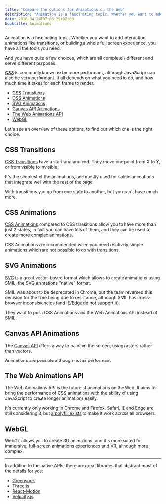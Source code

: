 ```yaml
---
title: "Compare the options for Animations on the Web"
description: "Animation is a fascinating topic. Whether you want to add interaction animations like transitions, or building a whole full screen experience, you have all the tools you need"
date: 2018-04-24T07:06:29+02:00
booktitle: Animations
---
```


Animation is a fascinating topic. Whether you want to add interaction animations like transitions, or building a whole full screen experience, you have all the tools you need.

And you have quite a few choices, which are all completely different and serve different purposes.

[CSS](/css/) is commonly known to be more performant, although JavaScript can also be very performant. It all depends on what you need to do, and how much time it takes for each frame to render.

<!-- TOC -->

- [CSS Transitions](#css-transitions)
- [CSS Animations](#css-animations)
- [SVG Animations](#svg-animations)
- [Canvas API Animations](#canvas-api-animations)
- [The Web Animations API](#the-web-animations-api)
- [WebGL](#webgl)

<!-- /TOC -->

Let's see an overview of these options, to find out which one is the right choice.

## CSS Transitions

[CSS Transitions](/css-transitions/) have a start and and end. They move one point from X to Y, or from visible to invisible.

It's the simplest of the animations, and mostly used for subtle animations that integrate well with the rest of the page.

With transitions you go from one state to another, but you can't have much more.

## CSS Animations

[CSS Animations](/css-animations/) compared to CSS transitions allow you to have more than just 2 states, in fact you can have lots of them, and they can be used to create more complex animations.

CSS Animations are recommended when you need relatively simple animations which are not possible to do with transitions.

## SVG Animations

[SVG](/svg/) is a great vector-based format which allows to create animations using SMIL, the SVG animations "native" format.

SMIL was about to be deprecated in Chrome, but the team reversed this decision for the time being due to resistance, although SMIL has cross-browser inconsistencies (and IE/Edge do not support it).

They want to push CSS Animations and the Web Animations API instead of SMIL.

## Canvas API Animations

The [Canvas API](/canvas/) offers a way to paint on the screen, using rasters rather than vectors.

Animations are possible although not as performant

## The Web Animations API

The Web Animations API is the future of animations on the Web. It aims to bring the performance of CSS animations with the ability of using JavaScript to create longer animations easily.

It's currently only working in Chrome and Firefox. Safari, IE and Edge are still considering it, but [a polyfill exists](https://github.com/web-animations/web-animations-js/) to make it work across all browsers.

## WebGL

WebGL allows you to create 3D animations, and it's more suited for immersive, full-screen animations experiences and VR, although more complex.

---

In addition to the native APIs, there are great libraries that abstract most of the details for you:

- [Greensock](http://greensock.com/)
- [Three.js](https://threejs.org/)
- [React-Motion](https://github.com/chenglou/react-motion)
- [Velocity.js](http://velocityjs.org/)
